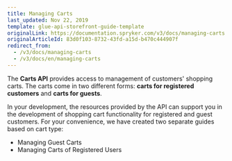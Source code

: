 ```yaml
---
title: Managing Carts
last_updated: Nov 22, 2019
template: glue-api-storefront-guide-template
originalLink: https://documentation.spryker.com/v3/docs/managing-carts
originalArticleId: 83d0f103-8732-43fd-a15d-b470c444907f
redirect_from:
  - /v3/docs/managing-carts
  - /v3/docs/en/managing-carts
---
```


The **Carts API** provides access to management of customers' shopping carts. The carts come in two different forms: **carts for registered customers** and **carts for guests**.

In your development, the resources provided by the API can support you in the development of shopping cart functionality for registered and guest customers.
For your convenience, we have created two separate guides based on cart type:

* Managing Guest Carts
* Managing Carts of Registered Users
